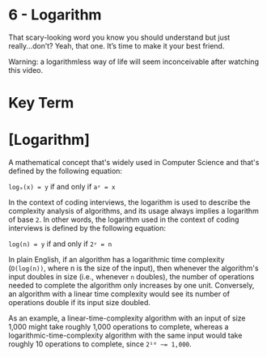 # 6 - Logarithm

That scary-looking word you know you should understand but just really...don’t? Yeah, that one. It’s time to make it your best friend.

Warning: a logarithmless way of life will seem inconceivable after watching this video.

# Key Term

# [Logarithm]

A mathematical concept that's widely used in Computer Science and that's defined by the following equation:

`logₐ(x) = y` if and only if `aʸ = x`

In the context of coding interviews, the logarithm is used to describe the complexity analysis of algorithms, and its usage always implies a logarithm of base `2`. In other words, the logarithm used in the context of coding interviews is defined by the following equation:

`log(n) = y` if and only if `2ʸ = n`

In plain English, if an algorithm has a logarithmic time complexity (`O(log(n))`, where n is the size of the input), then whenever the algorithm's input doubles in size (i.e., whenever 
`n` doubles), the number of operations needed to complete the algorithm only increases by one unit. Conversely, an algorithm with a linear time complexity would see its number of operations double if its input size doubled.

As an example, a linear-time-complexity algorithm with an input of size 1,000 might take roughly 1,000 operations to complete, whereas a logarithmic-time-complexity algorithm with the same input would take roughly 10 operations to complete, since `2¹⁰ ~= 1,000`.
